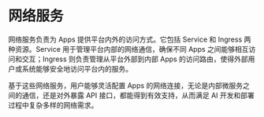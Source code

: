 # 网络服务

网络服务负责为 Apps 提供平台内外的访问方式。它包括 Service 和 Ingress 两种资源。Service 用于管理平台内部的网络通信，确保不同 Apps 之间能够相互访问和交互；Ingress 则负责管理从平台外部到内部 Apps 的访问路由，使得外部用户或系统能够安全地访问平台内的服务。

基于这些网络服务，用户能够灵活配置 Apps 的网络连接，无论是内部微服务之间的通信，还是对外暴露 API 接口，都能得到有效支持，从而满足 AI 开发和部署过程中复杂多样的网络需求。

